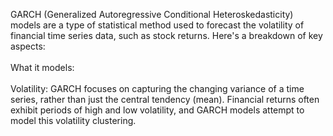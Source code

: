 GARCH (Generalized Autoregressive Conditional Heteroskedasticity) models are a type of statistical method used to forecast the volatility of financial time series data, such as stock returns. Here's a breakdown of key aspects:
<br><br>
What it models:
<br><br>
Volatility: GARCH focuses on capturing the changing variance of a time series, rather than just the central tendency (mean). Financial returns often exhibit periods of high and low volatility, and GARCH models attempt to model this volatility clustering.
